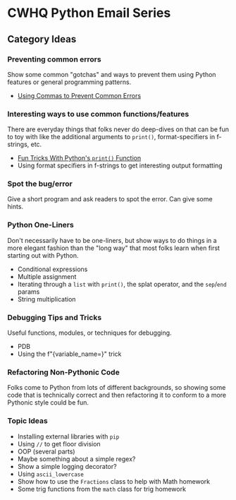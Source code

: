 # CWHQ Python Email Series

## Category Ideas

### Preventing common errors

Show some common "gotchas" and ways to prevent them using Python features or general programming patterns.

- [Using Commas to Prevent Common Errors](emails/01__using-trailing-commas-to-prevent-common-errors.md)

### Interesting ways to use common functions/features 

There are everyday things that folks never do deep-dives on that can be fun to toy with like the additional arguments to `print()`, format-specifiers in f-strings, etc.

- [Fun Tricks With Python's `print()` Function](emails/02__fun-tricks-with-the-print-function.md) 
- Using format specifiers in f-strings to get interesting output formatting

### Spot the bug/error

Give a short program and ask readers to spot the error. Can give some hints.

### Python One-Liners

Don't necessarily have to be one-liners, but show ways to do things in a more elegant fashion than the "long way" that most folks learn when first starting out with Python.

- Conditional expressions
- Multiple assignment
- Iterating through a `list` with `print()`, the splat operator, and the `sep`/`end` params
- String multiplication

### Debugging Tips and Tricks

Useful functions, modules, or techniques for debugging.

- PDB
- Using the f"{variable_name=}" trick

### Refactoring Non-Pythonic Code

Folks come to Python from lots of different backgrounds, so showing some code that is technically correct and then refactoring it to conform to a more Pythonic style could be fun.


### Topic Ideas

- Installing external libraries with `pip`
- Using `//` to get floor division
- OOP (several parts)
- Maybe something about a simple regex?
- Show a simple logging decorator?
- Using `ascii_lowercase`
- Show how to use the `Fractions` class to help with Math homework
- Some trig functions from the `math` class for trig homework

